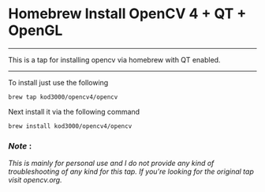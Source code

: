 # Homebrew Install OpenCV 4 + QT + OpenGL

----

This is a tap for installing opencv via homebrew with QT enabled.

-----

To install just use the following 

	brew tap kod3000/opencv4/opencv


Next install it via the following command 


	brew install kod3000/opencv4/opencv



### *Note* :

*This is mainly for personal use and I do not provide any kind of troubleshooting of any kind for this tap. If you're looking for the original tap visit opencv.org.*
